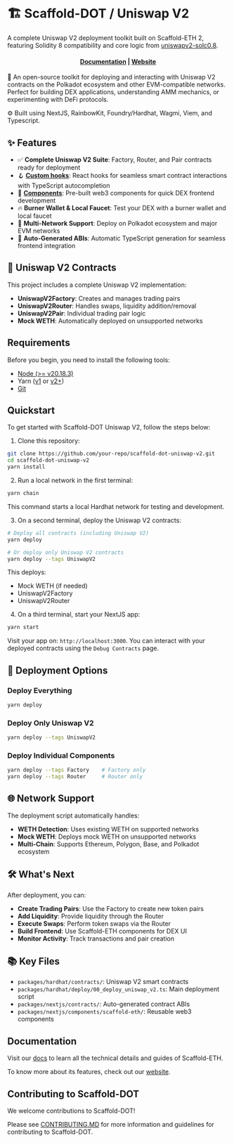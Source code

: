 # 🏗 Scaffold-DOT / Uniswap V2

A complete Uniswap V2 deployment toolkit built on Scaffold-ETH 2, featuring Solidity 8 compatibility and core logic from [uniswapv2-solc0.8](https://github.com/islishude/uniswapv2-solc0.8).

<h4 align="center">
  <a href="https://docs.scaffoldeth.io">Documentation</a> |
  <a href="https://scaffoldeth.io">Website</a>
</h4>

🧪 An open-source toolkit for deploying and interacting with Uniswap V2 contracts on the Polkadot ecosystem and other EVM-compatible networks. Perfect for building DEX applications, understanding AMM mechanics, or experimenting with DeFi protocols.

⚙️ Built using NextJS, RainbowKit, Foundry/Hardhat, Wagmi, Viem, and Typescript.

## ✨ Features

- ✅ **Complete Uniswap V2 Suite**: Factory, Router, and Pair contracts ready for deployment
- 🪝 **[Custom hooks](https://docs.scaffoldeth.io/hooks/)**: React hooks for seamless smart contract interactions with TypeScript autocompletion
- 🧱 **[Components](https://docs.scaffoldeth.io/components/)**: Pre-built web3 components for quick DEX frontend development
- 🔥 **Burner Wallet & Local Faucet**: Test your DEX with a burner wallet and local faucet
- 🔐 **Multi-Network Support**: Deploy on Polkadot ecosystem and major EVM networks
- 🚀 **Auto-Generated ABIs**: Automatic TypeScript generation for seamless frontend integration

## 🦄 Uniswap V2 Contracts

This project includes a complete Uniswap V2 implementation:

- **UniswapV2Factory**: Creates and manages trading pairs
- **UniswapV2Router**: Handles swaps, liquidity addition/removal
- **UniswapV2Pair**: Individual trading pair logic
- **Mock WETH**: Automatically deployed on unsupported networks

## Requirements

Before you begin, you need to install the following tools:

- [Node (>= v20.18.3)](https://nodejs.org/en/download/)
- Yarn ([v1](https://classic.yarnpkg.com/en/docs/install/) or [v2+](https://yarnpkg.com/getting-started/install))
- [Git](https://git-scm.com/downloads)

## Quickstart

To get started with Scaffold-DOT Uniswap V2, follow the steps below:

1. Clone this repository:

```bash
git clone https://github.com/your-repo/scaffold-dot-uniswap-v2.git
cd scaffold-dot-uniswap-v2
yarn install
```

2. Run a local network in the first terminal:

```bash
yarn chain
```

This command starts a local Hardhat network for testing and development.

3. On a second terminal, deploy the Uniswap V2 contracts:

```bash
# Deploy all contracts (including Uniswap V2)
yarn deploy

# Or deploy only Uniswap V2 contracts
yarn deploy --tags UniswapV2
```

This deploys:
- Mock WETH (if needed)
- UniswapV2Factory
- UniswapV2Router

4. On a third terminal, start your NextJS app:

```bash
yarn start
```

Visit your app on: `http://localhost:3000`. You can interact with your deployed contracts using the `Debug Contracts` page.

## 🚀 Deployment Options

### Deploy Everything
```bash
yarn deploy
```

### Deploy Only Uniswap V2
```bash
yarn deploy --tags UniswapV2
```

### Deploy Individual Components
```bash
yarn deploy --tags Factory    # Factory only
yarn deploy --tags Router     # Router only
```

## 🌐 Network Support

The deployment script automatically handles:

- **WETH Detection**: Uses existing WETH on supported networks
- **Mock WETH**: Deploys mock WETH on unsupported networks
- **Multi-Chain**: Supports Ethereum, Polygon, Base, and Polkadot ecosystem

## 🛠 What's Next

After deployment, you can:

- **Create Trading Pairs**: Use the Factory to create new token pairs
- **Add Liquidity**: Provide liquidity through the Router
- **Execute Swaps**: Perform token swaps via the Router
- **Build Frontend**: Use Scaffold-ETH components for DEX UI
- **Monitor Activity**: Track transactions and pair creation

## 📚 Key Files

- `packages/hardhat/contracts/`: Uniswap V2 smart contracts
- `packages/hardhat/deploy/00_deploy_uniswap_v2.ts`: Main deployment script
- `packages/nextjs/contracts/`: Auto-generated contract ABIs
- `packages/nextjs/components/scaffold-eth/`: Reusable web3 components

## Documentation

Visit our [docs](https://docs.scaffoldeth.io) to learn all the technical details and guides of Scaffold-ETH.

To know more about its features, check out our [website](https://scaffoldeth.io).

## Contributing to Scaffold-DOT

We welcome contributions to Scaffold-DOT!

Please see [CONTRIBUTING.MD](https://github.com/scaffold-eth/scaffold-eth-2/blob/main/CONTRIBUTING.md) for more information and guidelines for contributing to Scaffold-DOT.
